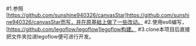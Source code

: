 #1.参照[https://github.com/sunshine940326/canvasStar]https://github.com/sunshine940326/canvasStar而写，并在原基础上做了一些改动。
#2.使用es6编写，[https://github.com/legoflow/legoflow]legoflow构建。
#3.clone本项目后直接把文件夹拉进legoflow便可进行开发。